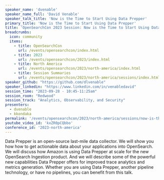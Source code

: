 ```yaml
---
speaker_name: 'dvenable'
speaker_name_full: 'David Venable'
speaker_talk_title: 'Now is the Time to Start Using Data Prepper'
primary_title: 'Now is the Time to Start Using Data Prepper'
title: 'OpenSearchCon 2023 Session: Now is the Time to Start Using Data Prepper'
breadcrumbs:
  icon: community
  items:
    - title: OpenSearchCon
      url: /events/opensearchcon/index.html
    - title: 2023
      url: /events/opensearchcon/2023/index.html
    - title: North America
      url: /events/opensearchcon/2023/north-america/index.html
    - title: Session Summaries
      url: /events/opensearchcon/2023/north-america/sessions/index.html
speaker_github: "https://github.com/dlvenable"
speaker_linkedin: "https://www.linkedin.com/in/venabledavid"
session_time: "2023-09-28 - 10:45-11:25am"
session_room: "Redwood"
session_track: "Analytics, Observability, and Security"
presenters: 
  - dvenable
  - kkondaka
permalink: '/events/opensearchcon/2023/north-america/sessions/now-is-the-time-to-start-using-data-prepper.html'
youtube_video_id: 'kxZR0pCQbbo'
conference_id: '2023-north-america'
---
```


Data Prepper is an open-source last-mile data collector. We will show you how how to get actionable data about your applications into OpenSearch. We will discuss how Amazon is using Data Prepper at scale for the new OpenSearch Ingestion product. And we will describe some of the powerful new capabilities Data Prepper offers for improved trace analytics and metrics generation. Whether you are using Data Prepper, another pipeline technology, or have no pipelines, you can benefit from this talk.

